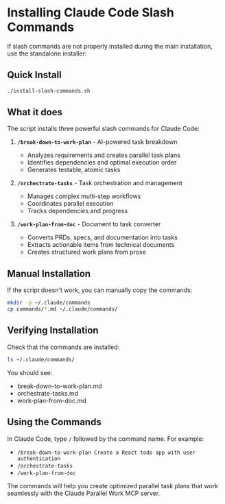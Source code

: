 # Installing Claude Code Slash Commands

If slash commands are not properly installed during the main installation, use the standalone installer:

## Quick Install

```bash
./install-slash-commands.sh
```

## What it does

The script installs three powerful slash commands for Claude Code:

1. **`/break-down-to-work-plan`** - AI-powered task breakdown
   - Analyzes requirements and creates parallel task plans
   - Identifies dependencies and optimal execution order
   - Generates testable, atomic tasks

2. **`/orchestrate-tasks`** - Task orchestration and management
   - Manages complex multi-step workflows
   - Coordinates parallel execution
   - Tracks dependencies and progress

3. **`/work-plan-from-doc`** - Document to task converter
   - Converts PRDs, specs, and documentation into tasks
   - Extracts actionable items from technical documents
   - Creates structured work plans from prose

## Manual Installation

If the script doesn't work, you can manually copy the commands:

```bash
mkdir -p ~/.claude/commands
cp commands/*.md ~/.claude/commands/
```

## Verifying Installation

Check that the commands are installed:

```bash
ls ~/.claude/commands/
```

You should see:
- break-down-to-work-plan.md
- orchestrate-tasks.md
- work-plan-from-doc.md

## Using the Commands

In Claude Code, type `/` followed by the command name. For example:
- `/break-down-to-work-plan Create a React todo app with user authentication`
- `/orchestrate-tasks`
- `/work-plan-from-doc`

The commands will help you create optimized parallel task plans that work seamlessly with the Claude Parallel Work MCP server.
